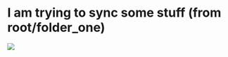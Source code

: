 # I am trying to sync some stuff (from root/folder_one)

<img src='https://fillmurray.lucidinternets.com/400/400'>
